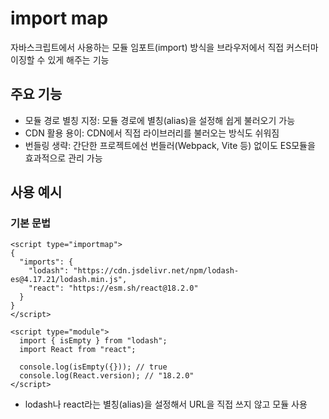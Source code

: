 # import map

자바스크립트에서 사용하는 모듈 임포트(import) 방식을 브라우저에서 직접 커스터마이징할 수 있게 해주는 기능

## 주요 기능

- 모듈 경로 별칭 지정: 모듈 경로에 별칭(alias)을 설정해 쉽게 불러오기 가능
- CDN 활용 용이: CDN에서 직접 라이브러리를 불러오는 방식도 쉬워짐
- 번들링 생략: 간단한 프로젝트에선 번들러(Webpack, Vite 등) 없이도 ES모듈을 효과적으로 관리 가능

## 사용 예시

### 기본 문법

```
<script type="importmap">
{
  "imports": {
    "lodash": "https://cdn.jsdelivr.net/npm/lodash-es@4.17.21/lodash.min.js",
    "react": "https://esm.sh/react@18.2.0"
  }
}
</script>

<script type="module">
  import { isEmpty } from "lodash";
  import React from "react";

  console.log(isEmpty({})); // true
  console.log(React.version); // "18.2.0"
</script>
```

- lodash나 react라는 별칭(alias)을 설정해서 URL을 직접 쓰지 않고 모듈 사용
